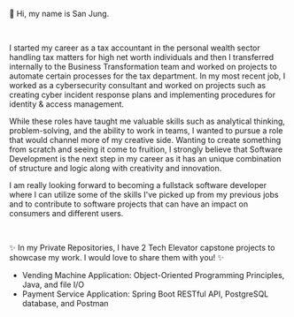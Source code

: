 👋  Hi, my name is San Jung. 

<br>

I started my career as a tax accountant in the personal wealth sector handling tax matters for high net worth individuals and then I transferred internally to the Business Transformation team and worked on projects to automate certain processes for the tax department. In my most recent job, I worked as a cybersecurity consultant and worked on projects such as creating cyber incident response plans and implementing procedures for identity & access management. 


While these roles have taught me valuable skills such as analytical thinking, problem-solving, and the ability to work in teams, I wanted to pursue a role that would channel more of my creative side.
Wanting to create something from scratch and seeing it come to fruition, I strongly believe that Software Development is the next step in my career as it has an unique combination of structure and logic along with creativity and innovation.  


I am really looking forward to becoming a fullstack software developer where I can utilize some of the skills I've picked up from my previous jobs and to contribute to software projects that can have an impact on consumers and different users.  

</br> 

✨ In my Private Repositories, I have 2 Tech Elevator capstone projects to showcase my work. I would love to share them with you! ✨</br>
* Vending Machine Application: Object-Oriented Programming Principles, Java, and file I/O  </br>
* Payment Service Application: Spring Boot RESTful API, PostgreSQL database, and Postman </br>
